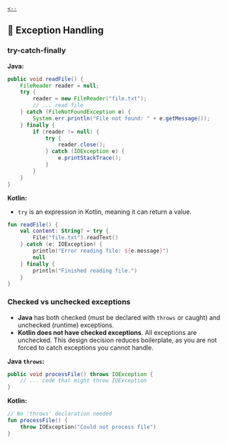 [`<--`](../JavaVsKotlin.md)

## 🧾 Exception Handling

### try-catch-finally

**Java:**

```java
public void readFile() {
    FileReader reader = null;
    try {
        reader = new FileReader("file.txt");
        // ... read file
    } catch (FileNotFoundException e) {
        System.err.println("File not found: " + e.getMessage());
    } finally {
        if (reader != null) {
            try {
                reader.close();
            } catch (IOException e) {
                e.printStackTrace();
            }
        }
    }
}
```

**Kotlin:**

- `try` is an expression in Kotlin, meaning it can return a value.

```kotlin
fun readFile() {
    val content: String? = try {
        File("file.txt").readText()
    } catch (e: IOException) {
        println("Error reading file: ${e.message}")
        null
    } finally {
        println("Finished reading file.")
    }
}
```

### Checked vs unchecked exceptions

- **Java** has both checked (must be declared with `throws` or caught) and unchecked (runtime) exceptions.
- **Kotlin does not have checked exceptions**. All exceptions are unchecked. This design decision reduces boilerplate, as you are not forced to catch exceptions you cannot handle.

**Java `throws`:**

```java
public void processFile() throws IOException {
    // ... code that might throw IOException
}
```

**Kotlin:**

```kotlin
// No 'throws' declaration needed
fun processFile() {
    throw IOException("Could not process file")
}
```
